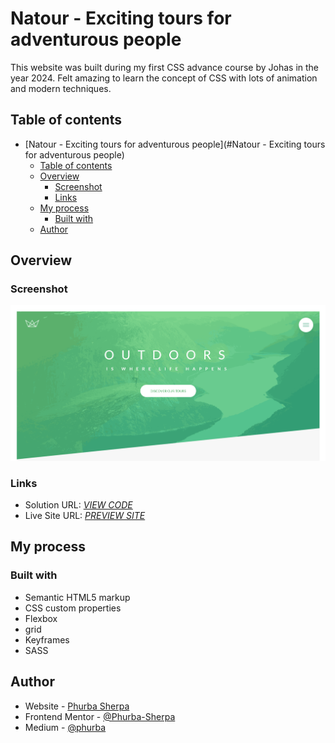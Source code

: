 # Natour - Exciting tours for adventurous people

This website was built during my first CSS advance course by Johas in the year 2024. Felt amazing to learn the concept of CSS with lots of animation and modern techniques. 

## Table of contents

- [Natour - Exciting tours for adventurous people](#Natour - Exciting tours for adventurous people)
  - [Table of contents](#table-of-contents)
  - [Overview](#overview)
    - [Screenshot](#screenshot)
    - [Links](#links)
  - [My process](#my-process)
    - [Built with](#built-with)
  - [Author](#author)


## Overview

### Screenshot

![screenshot](./screenshot.png)

### Links

- Solution URL: [*VIEW CODE*](https://github.com/Phurba-Sherpa/natour)
- Live Site URL: [*PREVIEW SITE*](https://natour.phurbasherpa.name.np/)

## My process

### Built with

- Semantic HTML5 markup
- CSS custom properties
- Flexbox
- grid
- Keyframes
- SASS

## Author

- Website - [Phurba Sherpa](https://v2.phurba.sherpa.name.np)
- Frontend Mentor - [@Phurba-Sherpa](https://www.frontendmentor.io/profile/Phurba-Sherpa)
- Medium - [@phurba](https://medium.com/@phurba)

